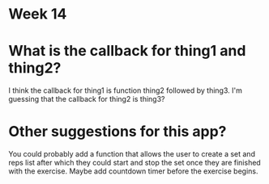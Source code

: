 # Week 14

# What is the callback for thing1 and thing2?
I think the callback for thing1 is function thing2 followed by thing3. I'm guessing that the callback for thing2 is thing3?

# Other suggestions for this app?
You could probably add a function that allows the user to create a set and reps list after which they could start and stop the set once they are finished with the exercise. Maybe add countdown timer before the exercise begins.
